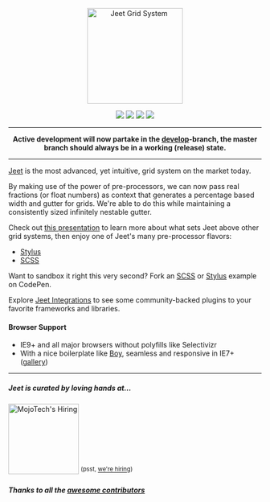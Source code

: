 <p align="center">
  <img width="190px" src="https://mojotech.github.io/jeet/img/jeet-logo-color.svg" title="Jeet Grid System">
</p>

<p align="center">
  <img src="https://img.shields.io/npm/v/jeet.svg">
  <img src="https://img.shields.io/bower/v/jeet.svg">
  <img src="http://img.shields.io/npm/dm/jeet.svg">
  <a href="https://gitter.im/mojotech/jeet"><img src="https://img.shields.io/gitter/room/nwjs/nw.js.svg?maxAge=2592000?style=flat-square"></a>
</p>

---

<p align="center">
  <b>Active development will now partake in the <a href="https://github.com/mojotech/jeet/tree/develop">develop</a>-branch, the master branch should always be in a working (release) state.</b>
</p>

---

[Jeet](http://jeet.gs) is the most advanced, yet intuitive, grid system on the market today.

By making use of the power of pre-processors, we can now pass real fractions (or float numbers) as context that generates a percentage based width and gutter for grids. We're able to do this while maintaining a consistently sized infinitely nestable gutter.

Check out [this presentation](http://corysimmons.github.io/presentations/the-rise-of-ratio-grids) to learn more about what sets Jeet above other grid systems, then enjoy one of Jeet's many pre-processor flavors:

- [Stylus](stylus)
- [SCSS](scss)

Want to sandbox it right this very second? Fork an [SCSS](http://bit.ly/jeet6-scss) or [Stylus](http://bit.ly/jeet6-stylus) example on CodePen.

Explore [Jeet Integrations](https://github.com/mojotech/jeet/wiki/Jeet-Integrations) to see some community-backed plugins to your favorite frameworks and libraries.

#### Browser Support
- IE9+ and all major browsers without polyfills like Selectivizr
- With a nice boilerplate like [Boy](http://github.com/corysimmons/boy), seamless and responsive in IE7+ ([gallery](http://imgur.com/a/Z0YPD))

---

##### Jeet is curated by loving hands at...
<a href="http://mojotech.com"><img width="140px" src="https://mojotech.github.io/jeet/img/mojotech-logo.svg" title="MojoTech's Hiring"></a> <sup>(psst, [we're hiring](http://www.mojotech.com/jobs))</sup>

##### Thanks to all the [awesome contributors](https://github.com/mojotech/jeet/graphs/contributors)
